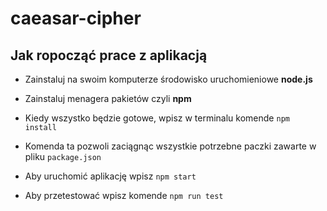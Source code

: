 # caeasar-cipher

## Jak ropocząć prace z aplikacją

- Zainstaluj na swoim komputerze środowisko uruchomieniowe **node.js**
- Zainstaluj menagera pakietów czyli **npm**

- Kiedy wszystko będzie gotowe, wpisz w terminalu komende `npm install`
- Komenda ta pozwoli zaciągnąc wszystkie potrzebne paczki zawarte w pliku `package.json`
- Aby uruchomić aplikację wpisz `npm start`
- Aby przetestować wpisz komende `npm run test`
